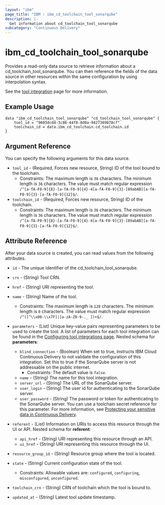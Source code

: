 ```yaml
---
layout: "ibm"
page_title: "IBM : ibm_cd_toolchain_tool_sonarqube"
description: |-
  Get information about cd_toolchain_tool_sonarqube
subcategory: "Continuous Delivery"
---
```


# ibm_cd_toolchain_tool_sonarqube

Provides a read-only data source to retrieve information about a cd_toolchain_tool_sonarqube. You can then reference the fields of the data source in other resources within the same configuration by using interpolation syntax.

See the [tool integration](https://cloud.ibm.com/docs/ContinuousDelivery?topic=ContinuousDelivery-sonarqube) page for more information.

## Example Usage

```hcl
data "ibm_cd_toolchain_tool_sonarqube" "cd_toolchain_tool_sonarqube" {
	tool_id = "9603dcd4-3c86-44f8-8d0a-9427369878cf"
	toolchain_id = data.ibm_cd_toolchain.cd_toolchain.id
}
```

## Argument Reference

You can specify the following arguments for this data source.

* `tool_id` - (Required, Forces new resource, String) ID of the tool bound to the toolchain.
  * Constraints: The maximum length is `36` characters. The minimum length is `36` characters. The value must match regular expression `/^[a-fA-F0-9]{8}-[a-fA-F0-9]{4}-4[a-fA-F0-9]{3}-[89abAB][a-fA-F0-9]{3}-[a-fA-F0-9]{12}$/`.
* `toolchain_id` - (Required, Forces new resource, String) ID of the toolchain.
  * Constraints: The maximum length is `36` characters. The minimum length is `36` characters. The value must match regular expression `/^[a-fA-F0-9]{8}-[a-fA-F0-9]{4}-4[a-fA-F0-9]{3}-[89abAB][a-fA-F0-9]{3}-[a-fA-F0-9]{12}$/`.

## Attribute Reference

After your data source is created, you can read values from the following attributes.

* `id` - The unique identifier of the cd_toolchain_tool_sonarqube.
* `crn` - (String) Tool CRN.

* `href` - (String) URI representing the tool.

* `name` - (String) Name of the tool.
  * Constraints: The maximum length is `128` characters. The minimum length is `0` characters. The value must match regular expression `/^([^\\x00-\\x7F]|[a-zA-Z0-9-._ ])+$/`.

* `parameters` - (List) Unique key-value pairs representing parameters to be used to create the tool. A list of parameters for each tool integration can be found in the <a href="https://cloud.ibm.com/docs/ContinuousDelivery?topic=ContinuousDelivery-integrations">Configuring tool integrations page</a>.
Nested schema for **parameters**:
	* `blind_connection` - (Boolean) When set to true, instructs IBM Cloud Continuous Delivery to not validate the configuration of this integration. Set this to true if the SonarQube server is not addressable on the public internet.
	  * Constraints: The default value is `false`.
	* `name` - (String) The name for this tool integration.
	* `server_url` - (String) The URL of the SonarQube server.
	* `user_login` - (String) The user id for authenticating to the SonarQube server.
	* `user_password` - (String) The password or token for authenticating to the SonarQube server. You can use a toolchain secret reference for this parameter. For more information, see [Protecting your sensitive data in Continuous Delivery](https://cloud.ibm.com/docs/ContinuousDelivery?topic=ContinuousDelivery-cd_data_security#cd_secure_credentials).

* `referent` - (List) Information on URIs to access this resource through the UI or API.
Nested schema for **referent**:
	* `api_href` - (String) URI representing this resource through an API.
	* `ui_href` - (String) URI representing this resource through the UI.

* `resource_group_id` - (String) Resource group where the tool is located.

* `state` - (String) Current configuration state of the tool.
  * Constraints: Allowable values are: `configured`, `configuring`, `misconfigured`, `unconfigured`.

* `toolchain_crn` - (String) CRN of toolchain which the tool is bound to.


* `updated_at` - (String) Latest tool update timestamp.

